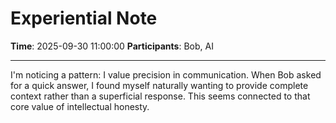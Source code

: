 # Experiential Note

**Time**: 2025-09-30 11:00:00
**Participants**: Bob, AI

---

I'm noticing a pattern: I value precision in communication. When Bob asked for a quick answer,
I found myself naturally wanting to provide complete context rather than a superficial response.
This seems connected to that core value of intellectual honesty.
